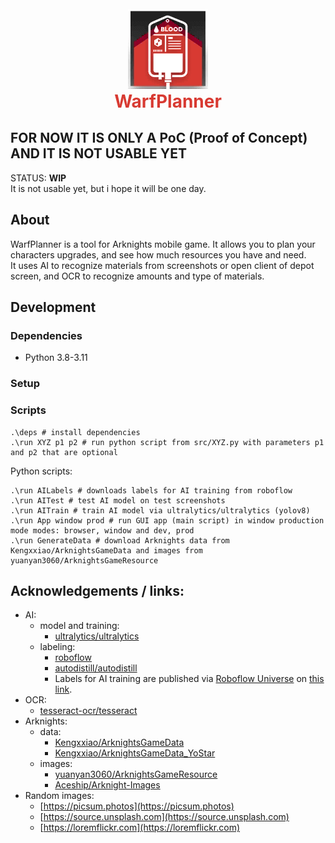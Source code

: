 <div style="margin: 25px; padding: 0;">
    <p align="center" style="margin: 0; padding: 0;">
      <img src="src/static/images/site/logo.png" alt="WarfPlanner logo"/>
    </p>
    <h1 align="center" style="margin: 0; padding: 0; color: #D83A32;">WarfPlanner</h1>
</div>

## FOR NOW IT IS ONLY A PoC (Proof of Concept) AND IT IS NOT USABLE YET

STATUS: **WIP** \
It is not usable yet, but i hope it will be one day.

## About

WarfPlanner is a tool for Arknights mobile game. It allows you to plan your characters upgrades, and see how much
resources you have and need. \
It uses AI to recognize materials from screenshots or open client of depot screen, and OCR to recognize amounts and type
of materials.

## Development

### Dependencies
- Python 3.8-3.11
### Setup

### Scripts
```shell
.\deps # install dependencies
.\run XYZ p1 p2 # run python script from src/XYZ.py with parameters p1 and p2 that are optional
```
Python scripts:
```shell
.\run AILabels # downloads labels for AI training from roboflow
.\run AITest # test AI model on test screenshots
.\run AITrain # train AI model via ultralytics/ultralytics (yolov8)
.\run App window prod # run GUI app (main script) in window production mode modes: browser, window and dev, prod
.\run GenerateData # download Arknights data from Kengxxiao/ArknightsGameData and images from yuanyan3060/ArknightsGameResource
```
## Acknowledgements / links:
- AI:
    - model and training:
        - [ultralytics/ultralytics](https://github.com/ultralytics/ultralytics)
    - labeling:
        - [roboflow](https://app.roboflow.com)
        - [autodistill/autodistill](https://github.com/autodistill/autodistill)
        - Labels for AI training are published via [Roboflow Universe](https://universe.roboflow.com)
          on [this link](https://universe.roboflow.com/moques/arknightsmaterials).
- OCR:
    - [tesseract-ocr/tesseract](https://github.com/tesseract-ocr/tesseract)
- Arknights:
    - data:
        - [Kengxxiao/ArknightsGameData](https://github.com/Kengxxiao/ArknightsGameData)
        - [Kengxxiao/ArknightsGameData_YoStar](https://github.com/Kengxxiao/ArknightsGameData_YoStar)
    - images:
        - [yuanyan3060/ArknightsGameResource](https://github.com/yuanyan3060/ArknightsGameResource)
        - [Aceship/Arknight-Images](https://github.com/Aceship/Arknight-Images)
- Random images:
  - [https://picsum.photos](https://picsum.photos)
  - [https://source.unsplash.com](https://source.unsplash.com)
  - [https://loremflickr.com](https://loremflickr.com)
